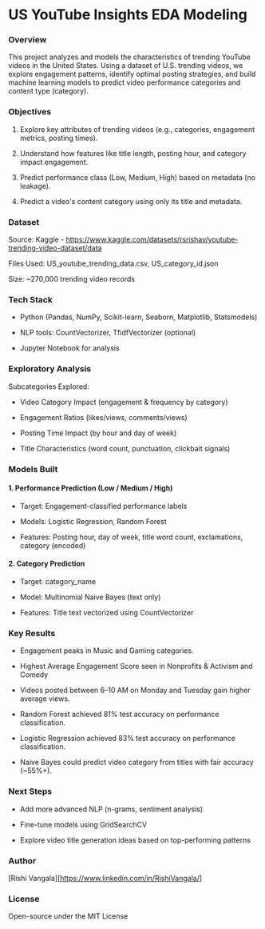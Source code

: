 # US YouTube Insights EDA Modeling

### Overview

This project analyzes and models the characteristics of trending YouTube videos in the United States. Using a dataset of U.S. trending videos, we explore engagement patterns, identify optimal posting strategies, and build machine learning models to predict video performance categories and content type (category).

### Objectives

1. Explore key attributes of trending videos (e.g., categories, engagement metrics, posting times).

2. Understand how features like title length, posting hour, and category impact engagement.

3. Predict performance class (Low, Medium, High) based on metadata (no leakage).

4. Predict a video's content category using only its title and metadata.

### Dataset

Source: Kaggle - https://www.kaggle.com/datasets/rsrishav/youtube-trending-video-dataset/data

Files Used: US_youtube_trending_data.csv, US_category_id.json

Size: ~270,000 trending video records

### Tech Stack

* Python (Pandas, NumPy, Scikit-learn, Seaborn, Matplotlib, Statsmodels)

* NLP tools: CountVectorizer, TfidfVectorizer (optional)

* Jupyter Notebook for analysis

### Exploratory Analysis

Subcategories Explored:

* Video Category Impact (engagement & frequency by category)

* Engagement Ratios (likes/views, comments/views)

* Posting Time Impact (by hour and day of week)

* Title Characteristics (word count, punctuation, clickbait signals)

### Models Built

#### 1. Performance Prediction (Low / Medium / High)

  * Target: Engagement-classified performance labels

  * Models: Logistic Regression, Random Forest

  * Features: Posting hour, day of week, title word count, exclamations, category (encoded)

#### 2. Category Prediction

  * Target: category_name

  * Model: Multinomial Naive Bayes (text only)

  * Features: Title text vectorized using CountVectorizer

### Key Results

* Engagement peaks in Music and Gaming categories.
  
* Highest Average Engagement Score seen in Nonprofits & Activism and Comedy

* Videos posted between 6–10 AM on Monday and Tuesday gain higher average views.

* Random Forest achieved 81% test accuracy on performance classification.
  
* Logistic Regression achieved 83% test accuracy on performance classification.

* Naive Bayes could predict video category from titles with fair accuracy (~55%+).

### Next Steps

* Add more advanced NLP (n-grams, sentiment analysis)

* Fine-tune models using GridSearchCV

* Explore video title generation ideas based on top-performing patterns

### Author

[Rishi Vangala][https://www.linkedin.com/in/RishiVangala/]

### License

Open-source under the MIT License


